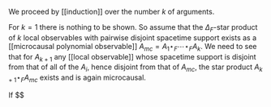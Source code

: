 
We proceed by [[induction]] over the number $k$ of arguments.

For $k = 1$ there is nothing to be shown. So assume that the $\Delta_F$-star product of $k$ local observables with pairwise disjoint spacetime support exists as a [[microcausal polynomial observable]] $A_{mc} = A_1 \star_F \cdots \star_F A_k$. We need to see that for $A_{k+1}$ any [[local observable]] whose spacetime support is disjoint from that of all of the $A_i$, hence disjoint from that of $A_{mc}$, the star product $A_{k+1} \star_F A_{mc}$ exists and is again microcausal.

If $$
